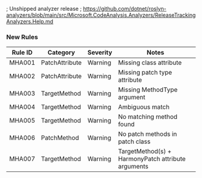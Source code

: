 ﻿; Unshipped analyzer release
; https://github.com/dotnet/roslyn-analyzers/blob/main/src/Microsoft.CodeAnalysis.Analyzers/ReleaseTrackingAnalyzers.Help.md

### New Rules

Rule ID |     Category     | Severity | Notes
--------|------------------|----------|----------------------------------------------------
MHA001  | PatchAttribute   | Warning  | Missing class attribute
MHA002  | PatchAttribute   | Warning  | Missing patch type attribute
MHA003  | TargetMethod     | Warning  | Missing MethodType argument
MHA004  | TargetMethod     | Warning  | Ambiguous match
MHA005  | TargetMethod     | Warning  | No matching method found
MHA006  | PatchMethod      | Warning  | No patch methods in patch class
MHA007  | TargetMethod     | Warning  | TargetMethod(s) + HarmonyPatch attribute arguments